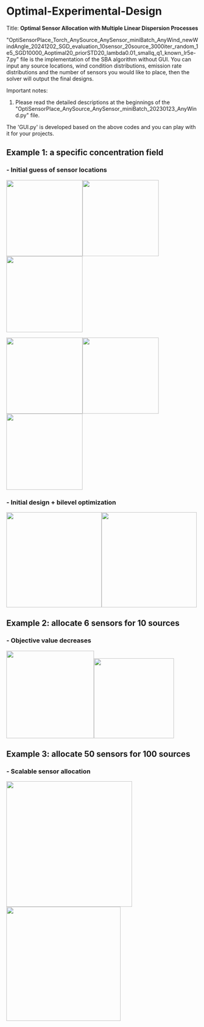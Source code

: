 # Optimal-Experimental-Design
Title: **Optimal Sensor Allocation with Multiple Linear Dispersion Processes**

"OptiSensorPlace_Torch_AnySource_AnySensor_miniBatch_AnyWind_newWindAngle_20241202_SGD_evaluation_10sensor_20source_3000iter_random_1e5_SGD10000_Aoptimal20_priorSTD20_lambda0.01_smallq_q1_known_lr5e-7.py" file is the implementation of the SBA algorithm without GUI. You can input any source locations, wind condition distributions, emission rate distributions and the number of sensors you would like to place, then the solver will output the final designs.

Important notes:
  1. Please read the detailed descriptions at the beginnings of the "OptiSensorPlace_AnySource_AnySensor_miniBatch_20230123_AnyWind.py" file.

The 'GUI.py' is developed based on the above codes and you can play with it for your projects.

## Example 1: a specific concentration field
### - Initial guess of sensor locations
<img src="https://github.com/user-attachments/assets/e9b07830-a72b-4cf0-abd4-9e49b8ec70ab" height="200"/><img src="https://github.com/user-attachments/assets/83bfbe4e-f4e4-43a3-a8a1-38cf6c268638" height="200"/><img src="https://github.com/user-attachments/assets/e415971d-4b7d-474f-b09b-d56b04ad68a6" height="200"/>

<img src="https://github.com/user-attachments/assets/5dbd52fb-ce1d-4491-973a-1f5d0e4a8e21" height="200"/><img src="https://github.com/user-attachments/assets/cb2eaed0-d46e-4bd6-9007-b9cbf29816dd" height="200"/><img src="https://github.com/user-attachments/assets/8cb072ed-c779-4f5f-92c8-80575928d9e7" height="200"/>

### - Initial design + bilevel optimization
<img src="https://github.com/user-attachments/assets/b6bdddb1-fee1-43b4-ab06-7e2c3ef891ec" height="250"/><img src="https://github.com/user-attachments/assets/32b268d6-4486-470a-a86b-5d1c2662dc66" height="250"/>

## Example 2:  allocate 6 sensors for 10 sources
### - Objective value decreases
<img src="https://github.com/user-attachments/assets/7337f65f-5be7-4678-84c9-baf21aa2a9ed" height="230"/><img src="https://github.com/user-attachments/assets/dadf49f8-5420-4ff5-8bbe-2e8738b502c1" height="210"/>

## Example 3:  allocate 50 sensors for 100 sources
### - Scalable sensor allocation
<img src="https://github.com/user-attachments/assets/941ad77b-4f5c-4f04-a855-cefc10af317c" height="330"/><img src="https://github.com/user-attachments/assets/0d4c48ab-09c0-4dc9-970a-cc686ef8b20b" height="300"/>

